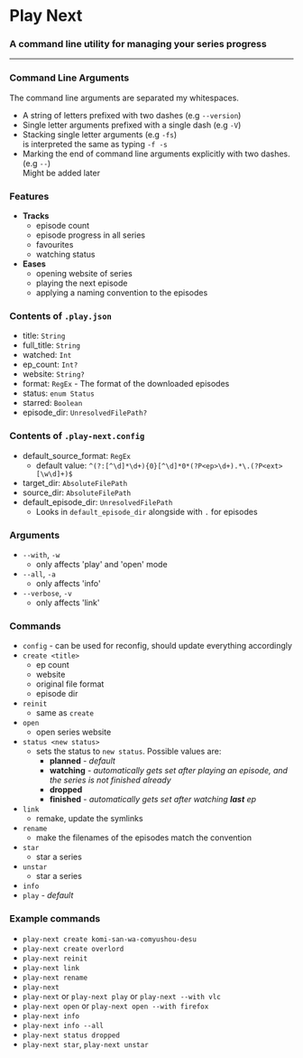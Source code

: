 # Play Next
### A command line utility for managing your series progress

---

### Command Line Arguments

The command line arguments are separated my whitespaces.

- A string of letters prefixed with two dashes (e.g `--version`)
- Single letter arguments prefixed with a single dash (e.g `-V`)
- Stacking single letter arguments (e.g `-fs`) \
  is interpreted the same as typing `-f -s`
- Marking the end of command line arguments explicitly with two dashes. (e.g `--`) \
  Might be added later

### Features

- **Tracks**
  - episode count
  - episode progress in all series
  - favourites
  - watching status
- **Eases**
  - opening website of series
  - playing the next episode
  - applying a naming convention to the episodes

### Contents of `.play.json`

- title: `String`
- full_title: `String`
- watched: `Int`
- ep_count: `Int?`
- website: `String?`
- format: `RegEx` - The format of the downloaded episodes
- status: `enum Status`
- starred: `Boolean`
- episode_dir: `UnresolvedFilePath?`

### Contents of `.play-next.config`

- default_source_format: `RegEx`
  - default value: `^(?:[^\d]*\d+){0}[^\d]*0*(?P<ep>\d+).*\.(?P<ext>[\w\d]+)$`
- target_dir: `AbsoluteFilePath`
- source_dir: `AbsoluteFilePath`
- default_episode_dir: `UnresolvedFilePath`
  - Looks in `default_episode_dir` alongside with `.` for episodes

### Arguments

- `--with`, `-w`
  - only affects 'play' and 'open' mode
- `--all`, `-a`
  - only affects 'info'
- `--verbose`, `-v`
  - only affects 'link'

### Commands

- `config` - can be used for reconfig, should update everything accordingly
- `create <title>`
  - ep count
  - website
  - original file format
  - episode dir
- `reinit`
  - same as `create`
- `open`
  - open series website
- `status <new status>`
  - sets the status to `new status`. Possible values are:
    - **planned** - *default*
    - **watching** - *automatically gets set after playing an episode, and the series is not finished already*
    - **dropped**
    - **finished** - *automatically gets set after watching **last** ep*
- `link`
  - remake, update the symlinks
- `rename`
  - make the filenames of the episodes match the convention
- `star`
  - star a series
- `unstar`
  - star a series
- `info`
- `play` - *default*

### Example commands

- `play-next create komi-san-wa-comyushou-desu`
- `play-next create overlord`
- `play-next reinit`
- `play-next link`
- `play-next rename`
- `play-next`
- `play-next` or `play-next play` or `play-next --with vlc`
- `play-next open` or `play-next open --with firefox`
- `play-next info`
- `play-next info --all`
- `play-next status dropped`
- `play-next star`, `play-next unstar`
